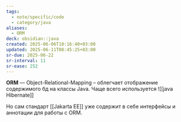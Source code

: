 ```yaml
---
tags:
  - note/specific/code
  - category/java
aliases:
  - ORM
deck: obsidian::java
created: 2025-06-06T10:16:40+03:00
updated: 2025-06-11T08:45:25+03:00
sr-due: 2025-06-22
sr-interval: 11
sr-ease: 252
---
```


**ORM**
—
Object-Relational-Mapping – облегчает отображение содержимого бд на классы Java. Чаще всего используется
![[java Hibernate]]

Но сам стандарт [[Jakarta EE]] уже содержит в себе интерфейсы и аннотации для работы с ORM.
